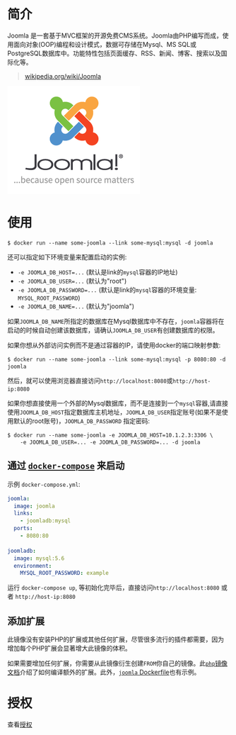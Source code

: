 # 简介

Joomla 是一套基于MVC框架的开源免费CMS系统。Joomla由PHP编写而成，使用面向对象(OOP)编程和设计模式，数据可存储在Mysql、MS SQL或PostgreSQL数据库中。功能特性包括页面缓存、RSS、新闻、博客、搜索以及国际化等。

> [wikipedia.org/wiki/Joomla](https://en.wikipedia.org/wiki/Joomla)

![logo](https://raw.githubusercontent.com/docker-library/docs/master/joomla/logo.png)

# 使用

```console
$ docker run --name some-joomla --link some-mysql:mysql -d joomla
```

还可以指定如下环境变量来配置启动的实例:

-	`-e JOOMLA_DB_HOST=...` (默认是link的`mysql`容器的IP地址)
-	`-e JOOMLA_DB_USER=...` (默认为"root")
-	`-e JOOMLA_DB_PASSWORD=...` (默认是link的`mysql`容器的环境变量: `MYSQL_ROOT_PASSWORD`)
-	`-e JOOMLA_DB_NAME=...` (默认为"joomla")

如果`JOOMLA_DB_NAME`所指定的数据库在Mysql数据库中不存在，`joomla`容器将在启动的时候自动创建该数据库，请确认`JOOMLA_DB_USER`有创建数据库的权限。

如果你想从外部访问实例而不是通过容器的IP，请使用docker的端口映射参数:

```console
$ docker run --name some-joomla --link some-mysql:mysql -p 8080:80 -d joomla
```

然后，就可以使用浏览器直接访问`http://localhost:8080`或`http://host-ip:8080`

如果你想直接使用一个外部的Mysql数据库，而不是连接到一个`mysql`容器,请直接使用`JOOMLA_DB_HOST`指定数据库主机地址，`JOOMLA_DB_USER`指定账号(如果不是使用默认的root账号)，`JOOMLA_DB_PASSWORD` 指定密码:

```console
$ docker run --name some-joomla -e JOOMLA_DB_HOST=10.1.2.3:3306 \
    -e JOOMLA_DB_USER=... -e JOOMLA_DB_PASSWORD=... -d joomla
```

## 通过 [`docker-compose`](https://github.com/docker/compose) 来启动

示例 `docker-compose.yml`:

```yaml
joomla:
  image: joomla
  links:
    - joomladb:mysql
  ports:
    - 8080:80

joomladb:
  image: mysql:5.6
  environment:
    MYSQL_ROOT_PASSWORD: example
```

运行 `docker-compose up`, 等初始化完毕后，直接访问`http://localhost:8080` 或者 `http://host-ip:8080`

## 添加扩展

此镜像没有安装PHP的扩展或其他任何扩展，尽管很多流行的插件都需要，因为增加每个PHP扩展会显著增大此镜像的体积。

如果需要增加任何扩展，你需要从此镜像衍生创建`FROM`你自己的镜像。此[`php`镜像文档](https://github.com/docker-library/docs/blob/master/php/README.md#how-to-install-more-php-extensions)介绍了如何编译额外的扩展。此外，[`joomla` Dockerfile](https://github.com/joomla/docker-joomla/blob/966275ada2148e343a68c8c03870f11cc7f5b89c/apache/Dockerfile#L7-L11)也有示例。

# 授权

查看[授权](http://www.gnu.org/licenses/gpl-2.0.txt)
